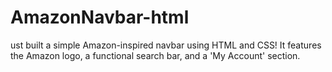 # AmazonNavbar-html
ust built a simple Amazon-inspired navbar using HTML and CSS! It features the Amazon logo, a functional search bar, and a 'My Account' section.
